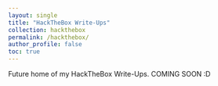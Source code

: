```yaml
---
layout: single
title: "HackTheBox Write-Ups"
collection: hackthebox
permalink: /hackthebox/
author_profile: false
toc: true
---
```


Future home of my HackTheBox Write-Ups. COMING SOON :D